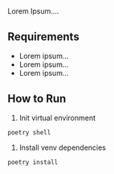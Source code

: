 ## <PROJECT NAME>

Lorem Ipsum....


## Requirements

* Lorem ipsum...
* Lorem ipsum...
* Lorem ipsum...


## How to Run
1. Init virtual environment
```shell
poetry shell
```
1. Install venv dependencies
```shell
poetry install
```
